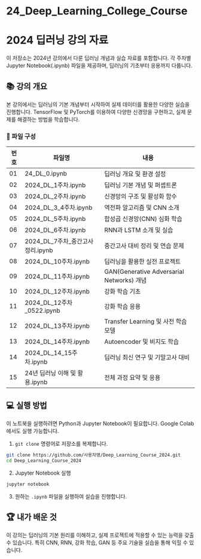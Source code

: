 # 24_Deep_Learning_College_Course
# 2024 딥러닝 강의 자료

이 저장소는 2024년 강의에서 다룬 딥러닝 개념과 실습 자료를 포함합니다. 각 주차별 Jupyter Notebook(.ipynb) 파일을 제공하며, 딥러닝의 기초부터 응용까지 다룹니다.

## 📚 강의 개요
본 강의에서는 딥러닝의 기본 개념부터 시작하여 실제 데이터를 활용한 다양한 실습을 진행합니다. TensorFlow 및 PyTorch를 이용하여 다양한 신경망을 구현하고, 실제 문제를 해결하는 방법을 학습합니다.

### 📂 파일 구성

| 번호 | 파일명 | 내용 |
|------|-----------------------------|------------------------------------------------|
| 01 | 24_DL_0.ipynb | 딥러닝 개요 및 환경 설정 |
| 02 | 2024_DL_1주차.ipynb | 딥러닝 기본 개념 및 퍼셉트론 |
| 03 | 2024_DL_2주차.ipynb | 신경망의 구조 및 활성화 함수 |
| 04 | 2024_DL_3_4주차.ipynb | 역전파 알고리즘 및 CNN 소개 |
| 05 | 2024_DL_5주차.ipynb | 합성곱 신경망(CNN) 심화 학습 |
| 06 | 2024_DL_6주차.ipynb | RNN과 LSTM 소개 및 실습 |
| 07 | 2024_DL_7주차_중간고사정리.ipynb | 중간고사 대비 정리 및 연습 문제 |
| 08 | 2024_DL_10주차.ipynb | 딥러닝을 활용한 실전 프로젝트 |
| 09 | 2024_DL_11주차.ipynb | GAN(Generative Adversarial Networks) 개념 |
| 10 | 2024_DL_12주차.ipynb | 강화 학습 기초 |
| 11 | 2024_DL_12주차_0522.ipynb | 강화 학습 응용 |
| 12 | 2024_DL_13주차.ipynb | Transfer Learning 및 사전 학습 모델 |
| 13 | 2024_DL_14주차.ipynb | Autoencoder 및 비지도 학습 |
| 14 | 2024_DL_14_15주차.ipynb | 딥러닝 최신 연구 및 기말고사 대비 |
| 15 | 24년 딥러닝 이해 및 활용.ipynb | 전체 과정 요약 및 응용 |

## 💻 실행 방법
이 노트북을 실행하려면 Python과 Jupyter Notebook이 필요합니다. Google Colab에서도 실행 가능합니다.

1. `git clone` 명령어로 저장소를 복제합니다.
```bash
git clone https://github.com/사용자명/Deep_Learning_Course_2024.git
cd Deep_Learning_Course_2024
```
2. Jupyter Notebook 실행
```bash
jupyter notebook
```
3. 원하는 `.ipynb` 파일을 실행하여 실습을 진행합니다.

## 🏆 내가 배운 것
이 강의는 딥러닝의 기본 원리를 이해하고, 실제 프로젝트에 적용할 수 있는 능력을 갖출 수 있습니다. 특히 CNN, RNN, 강화 학습, GAN 등 주요 기술을 실습을 통해 익힐 수 있습니다.

